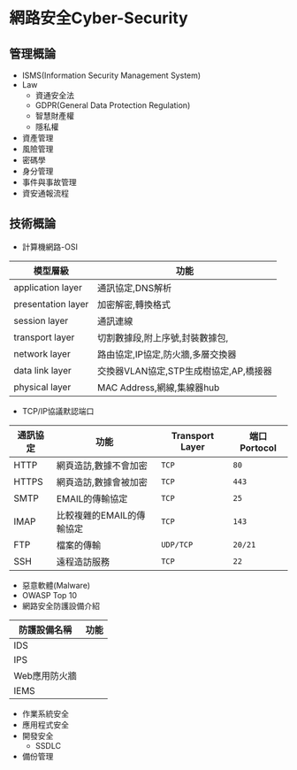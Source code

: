 # 網路安全Cyber-Security
## 管理概論
- ISMS(Information Security Management System)
- Law
  - 資通安全法
  - GDPR(General Data Protection Regulation)
  - 智慧財產權
  - 隱私權
- 資產管理
- 風險管理
- 密碼學
- 身分管理
- 事件與事故管理
- 資安通報流程
## 技術概論
- 計算機網路-OSI

|模型層級|功能|
|---------|-----|
|application layer|通訊協定,DNS解析|
|presentation layer|加密解密,轉換格式|
|session layer|通訊連線|
|transport layer|切割數據段,附上序號,封裝數據包,|
|network layer|路由協定,IP協定,防火牆,多層交換器|
|data link layer|交換器VLAN協定,STP生成樹協定,AP,橋接器|
|physical layer|MAC Address,網線,集線器hub|

- TCP/IP協議默認端口

|通訊協定|功能| Transport Layer|端口Portocol|
|---------|---------|---------|---------|
|HTTP|網頁造訪,數據不會加密|`TCP`|`80`|
|HTTPS|網頁造訪,數據會被加密|`TCP`|`443`|
|SMTP|EMAIL的傳輸協定|`TCP`|`25`|
|IMAP|比較複雜的EMAIL的傳輸協定|`TCP`|`143`|
|FTP|檔案的傳輸|`UDP/TCP`|`20/21`|
|SSH|遠程造訪服務|`TCP`|`22`|

- 惡意軟體(Malware)
- OWASP Top 10
- 網路安全防護設備介紹

|防護設備名稱|功能|
|---------|-----|
|IDS||
|IPS||
|Web應用防火牆||
|IEMS||


- 作業系統安全
- 應用程式安全
- 開發安全
  - SSDLC
- 備份管理
